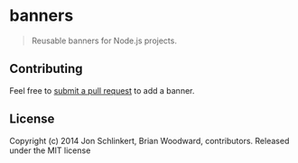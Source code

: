 # banners

> Reusable banners for Node.js projects.


## Contributing
Feel free to [submit a pull request](https://github.com/helpers/banners/issues) to add a banner.

## License
Copyright (c) 2014 Jon Schlinkert, Brian Woodward, contributors.
Released under the MIT license
